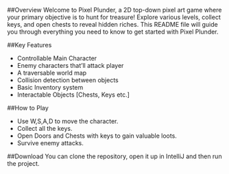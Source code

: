##Overview
Welcome to Pixel Plunder, a 2D top-down pixel art game where your primary objective is to hunt for treasure! Explore various levels, collect keys, and open chests to reveal hidden riches. This README file will guide you through everything you need to know to get started with Pixel Plunder.

##Key Features
- Controllable Main Character
- Enemy characters that’ll attack player
- A traversable world map
- Collision detection between objects
- Basic Inventory system
- Interactable Objects [Chests, Keys etc.]

##How to Play
- Use W,S,A,D to move the character.
- Collect all the keys.
- Open Doors and Chests with keys to gain valuable loots.
- Survive enemy attacks.

##Download
You can clone the repository, open it up in IntelliJ and then run the project.
